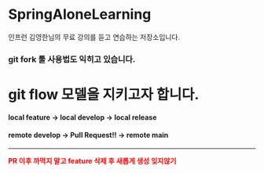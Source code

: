 # SpringAloneLearning
인프런 김영한님의 무료 강의를 듣고 연습하는 저장소입니다.

### git fork 툴 사용법도 익히고 있습니다. 

# git flow 모델을 지키고자 합니다.
#### local feature -> local develop -> local release
#### remote develop -> Pull Request!! -> remote main

<hr>
 <p style="color: red; font-weight: bold">PR 이후 까먹지 말고 feature 삭제 후 새롭게 생성 잊지않기</p>
